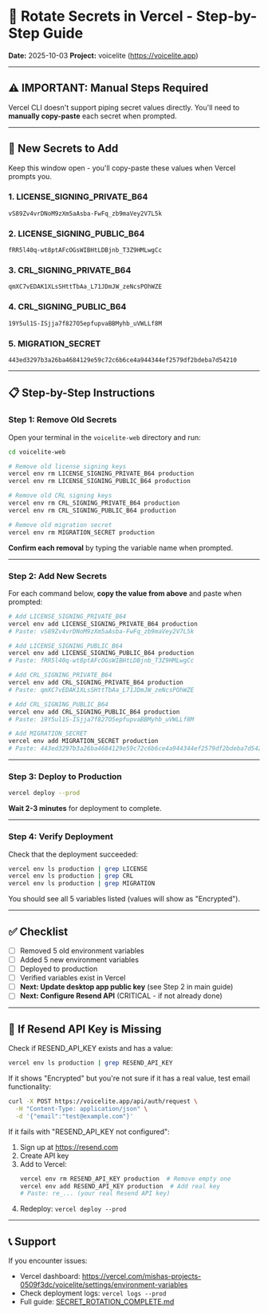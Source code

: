 # 🔄 Rotate Secrets in Vercel - Step-by-Step Guide

**Date:** 2025-10-03
**Project:** voicelite (https://voicelite.app)

---

## ⚠️ IMPORTANT: Manual Steps Required

Vercel CLI doesn't support piping secret values directly. You'll need to **manually copy-paste** each secret when prompted.

---

## 🔐 New Secrets to Add

Keep this window open - you'll copy-paste these values when Vercel prompts you.

### 1. LICENSE_SIGNING_PRIVATE_B64
```
vS89Zv4vrDNoM9zXm5aAsba-FwFq_zb9maVey2V7L5k
```

### 2. LICENSE_SIGNING_PUBLIC_B64
```
fRR5l40q-wt8ptAFcOGsWIBHtLDBjnb_T3Z9HMLwgCc
```

### 3. CRL_SIGNING_PRIVATE_B64
```
qmXC7vEDAK1XLsSHttTbAa_L71JDmJW_zeNcsPOhWZE
```

### 4. CRL_SIGNING_PUBLIC_B64
```
19Y5ul1S-ISjja7f827O5epfupvaBBMyhb_uVWLLf8M
```

### 5. MIGRATION_SECRET
```
443ed3297b3a26ba4684129e59c72c6b6ce4a944344ef2579df2bdeba7d54210
```

---

## 📋 Step-by-Step Instructions

### Step 1: Remove Old Secrets

Open your terminal in the `voicelite-web` directory and run:

```bash
cd voicelite-web

# Remove old license signing keys
vercel env rm LICENSE_SIGNING_PRIVATE_B64 production
vercel env rm LICENSE_SIGNING_PUBLIC_B64 production

# Remove old CRL signing keys
vercel env rm CRL_SIGNING_PRIVATE_B64 production
vercel env rm CRL_SIGNING_PUBLIC_B64 production

# Remove old migration secret
vercel env rm MIGRATION_SECRET production
```

**Confirm each removal** by typing the variable name when prompted.

---

### Step 2: Add New Secrets

For each command below, **copy the value from above** and paste when prompted:

```bash
# Add LICENSE_SIGNING_PRIVATE_B64
vercel env add LICENSE_SIGNING_PRIVATE_B64 production
# Paste: vS89Zv4vrDNoM9zXm5aAsba-FwFq_zb9maVey2V7L5k

# Add LICENSE_SIGNING_PUBLIC_B64
vercel env add LICENSE_SIGNING_PUBLIC_B64 production
# Paste: fRR5l40q-wt8ptAFcOGsWIBHtLDBjnb_T3Z9HMLwgCc

# Add CRL_SIGNING_PRIVATE_B64
vercel env add CRL_SIGNING_PRIVATE_B64 production
# Paste: qmXC7vEDAK1XLsSHttTbAa_L71JDmJW_zeNcsPOhWZE

# Add CRL_SIGNING_PUBLIC_B64
vercel env add CRL_SIGNING_PUBLIC_B64 production
# Paste: 19Y5ul1S-ISjja7f827O5epfupvaBBMyhb_uVWLLf8M

# Add MIGRATION_SECRET
vercel env add MIGRATION_SECRET production
# Paste: 443ed3297b3a26ba4684129e59c72c6b6ce4a944344ef2579df2bdeba7d54210
```

---

### Step 3: Deploy to Production

```bash
vercel deploy --prod
```

**Wait 2-3 minutes** for deployment to complete.

---

### Step 4: Verify Deployment

Check that the deployment succeeded:

```bash
vercel env ls production | grep LICENSE
vercel env ls production | grep CRL
vercel env ls production | grep MIGRATION
```

You should see all 5 variables listed (values will show as "Encrypted").

---

## ✅ Checklist

- [ ] Removed 5 old environment variables
- [ ] Added 5 new environment variables
- [ ] Deployed to production
- [ ] Verified variables exist in Vercel
- [ ] **Next: Update desktop app public key** (see Step 2 in main guide)
- [ ] **Next: Configure Resend API** (CRITICAL - if not already done)

---

## 🔴 If Resend API Key is Missing

Check if RESEND_API_KEY exists and has a value:

```bash
vercel env ls production | grep RESEND_API_KEY
```

If it shows "Encrypted" but you're not sure if it has a real value, test email functionality:

```bash
curl -X POST https://voicelite.app/api/auth/request \
  -H "Content-Type: application/json" \
  -d '{"email":"test@example.com"}'
```

If it fails with "RESEND_API_KEY not configured":

1. Sign up at https://resend.com
2. Create API key
3. Add to Vercel:
   ```bash
   vercel env rm RESEND_API_KEY production  # Remove empty one
   vercel env add RESEND_API_KEY production  # Add real key
   # Paste: re_... (your real Resend API key)
   ```
4. Redeploy: `vercel deploy --prod`

---

## 📞 Support

If you encounter issues:
- Vercel dashboard: https://vercel.com/mishas-projects-0509f3dc/voicelite/settings/environment-variables
- Check deployment logs: `vercel logs --prod`
- Full guide: [SECRET_ROTATION_COMPLETE.md](SECRET_ROTATION_COMPLETE.md)
